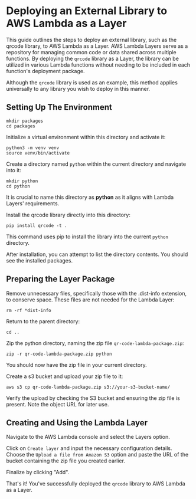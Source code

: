 # Deploying an External Library to AWS Lambda as a Layer

This guide outlines the steps to deploy an external library, such as the qrcode library, to AWS Lambda as a Layer. AWS Lambda Layers serve as a repository for managing common code or data shared across multiple functions. By deploying the `qrcode` library as a Layer, the library can be utilized in various Lambda functions without needing to be included in each function's deployment package.

Although the `qrcode` library is used as an example, this method applies universally to any library you wish to deploy in this manner.

## Setting Up The Environment

```
mkdir packages
cd packages
```

Initialize a virtual environment within this directory and activate it:

```
python3 -m venv venv
source venv/bin/activate
```

Create a directory named `python` within the current directory and navigate into it:

```
mkdir python
cd python
```

It is crucial to name this directory as **python** as it aligns with Lambda Layers' requirements.

Install the qrcode library directly into this directory:

```
pip install qrcode -t .
```

This command uses pip to install the library into the current `python` directory.

After installation, you can attempt to list the directory contents. You should see the installed packages.

## Preparing the Layer Package

Remove unnecessary files, specifically those with the .dist-info extension, to conserve space. These files are not needed for the Lambda Layer:

```
rm -rf *dist-info
```

Return to the parent directory:

```
cd ..
```

Zip the python directory, naming the zip file `qr-code-lambda-package.zip`:

```
zip -r qr-code-lambda-package.zip python
```

You should now have the zip file in your current directory.

Create a s3 bucket and upload your zip file to it:

```
aws s3 cp qr-code-lambda-package.zip s3://your-s3-bucket-name/
```

Verify the upload by checking the S3 bucket and ensuring the zip file is present. Note the object URL for later use.

## Creating and Using the Lambda Layer

Navigate to the AWS Lambda console and select the Layers option.

Click on `Create layer` and input the necessary configuration details. Choose the `Upload a file from Amazon S3` option and paste the URL of the bucket containing the zip file you created earlier.

Finalize by clicking "Add".

That's it! You've successfully deployed the `qrcode` library to AWS Lambda as a Layer.
